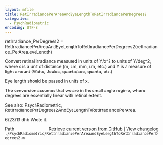 ```yaml
---
layout: mfile
title: RetIrradiancePerAreaAndEyeLengthToRetIrradiancePerDegrees2
categories:
  - PsychRadiometric
encoding: UTF-8
---
```


retIrradiance\_PerDegrees2 = RetIrradiancePerAreaAndEyeLengthToRetIrradiancePerDegrees2\(retIrradiance\_PerArea,eyeLength\)

Convert retinal irradiance measured in units of Y/x^2 to units of
Y/deg^2, where x is a unit of distance \(m, cm, mm, um, etc.\) and
Y is a measure of light amount \(Watts, Joules, quanta/sec, quanta, etc.\)

Eye length should be passed in units of x.

The conversion assumes that we are in the small angle regime, where
degrees are essentially linear with retinal extent.

See also: PsychRadiometric, RetIrradiancePerDegrees2AndEyeLengthToRetIrradiancePerArea.

6/23/13  dhb  Wrote it.


<div class="code_header" style="text-align:right;">
  <span style="float:left;">Path&nbsp;&nbsp;</span> <span class="counter">Retrieve <a href=
  "https://raw.github.com/Psychtoolbox-3/Psychtoolbox-3/beta/./PsychRadiometric/RetIrradiancePerAreaAndEyeLengthToRetIrradiancePerDegrees2.m">current version from GitHub</a> | View <a href=
  "https://github.com/Psychtoolbox-3/Psychtoolbox-3/commits/beta/./PsychRadiometric/RetIrradiancePerAreaAndEyeLengthToRetIrradiancePerDegrees2.m">changelog</a></span>
</div>
<div class="code">
  <code>./PsychRadiometric/RetIrradiancePerAreaAndEyeLengthToRetIrradiancePerDegrees2.m</code>
</div>
